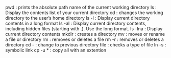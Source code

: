 pwd : prints the absolute path name of the current working directory
ls : Display the contents list of your current directory
cd : changes the working directory to the user’s home directory
ls -l : Display current directory contents in a long format
ls -al : Display current directory contents, including hidden files (starting with .). Use the long format.
ls -lna : Display current directory contents
mkdir : creates a directory
mv : moves or rename a file or directory
rm : removes or deletes a file
rm -r : removes or deletes a directory
cd - : change to previous directory
file : checks a type of file
ln -s : symbolic link
cp -u * : copy all with an extention
  
